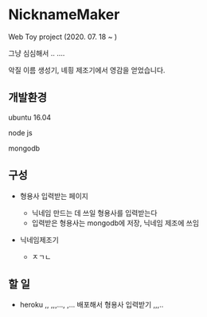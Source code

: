 # NicknameMaker
Web Toy project (2020. 07. 18 ~ )

그냥 심심해서 .. ....

악질 이름 생성기, 녜힁 제조기에서 영감을 얻었습니다.

## 개발환경
ubuntu 16.04

node js

mongodb

## 구성
- 형용사 입력받는 페이지
  - 닉네임 만드는 데 쓰일 형용사를 입력받는다
  - 입력받은 형용사는 mongodb에 저장, 닉네임 제조에 쓰임

- 닉네임제조기
  - ㅈㄱㄴ

## 할 일
- heroku ,, ,,,...,  ,... 배포해서 형용사 입력받기 ,,,..
